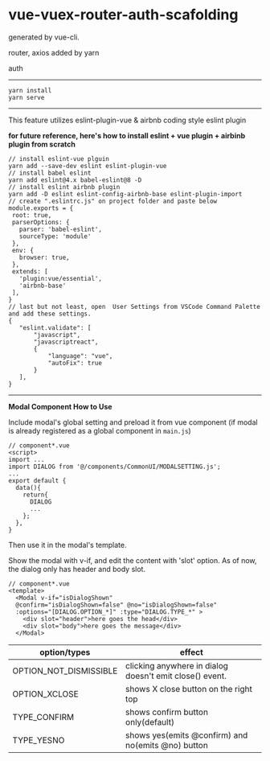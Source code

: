 # vue-vuex-router-auth-scafolding
generated by vue-cli.

router, axios added by yarn

auth

------
````
yarn install
yarn serve
````

---

This feature utilizes eslint-plugin-vue & airbnb coding style eslint plugin

**for future reference, here's how to install eslint + vue plugin + airbinb plugin from scratch**
```
// install eslint-vue plguin
yarn add --save-dev eslint eslint-plugin-vue
// install babel eslint
yarn add eslint@4.x babel-eslint@8 -D
// install eslint airbnb plugin
yarn add -D eslint eslint-config-airbnb-base eslint-plugin-import
// create ".eslintrc.js" on project folder and paste below
module.exports = {
 root: true,
 parserOptions: {
   parser: 'babel-eslint',
   sourceType: 'module'
 },
 env: {
   browser: true,
 },
 extends: [
   'plugin:vue/essential',
   'airbnb-base'
 ],
}
// last but not least, open  User Settings from VSCode Command Palette and add these settings.
{
   "eslint.validate": [
       "javascript",
       "javascriptreact",
       {
           "language": "vue",
           "autoFix": true
       }
   ],
}
```
---
**Modal Component How to Use**

Include modal's global setting and preload it from vue component
(if modal is already registered as a global component in `main.js`)
```
// component*.vue
<script>
import ...
import DIALOG from '@/components/CommonUI/MODALSETTING.js';
...
export default {
  data(){
    return{
      DIALOG
      ...
    };
  },
}
```

Then use it in the modal's template.

Show the modal with v-if, and edit the content with 'slot' option. As of now, the dialog only has header and body slot.

```
// component*.vue
<template>
  <Modal v-if="isDialogShown"
  @confirm="isDialogShown=false" @no="isDialogShown=false"
  :options="[DIALOG.OPTION_*]" :type="DIALOG.TYPE_*" >
    <div slot="header">here goes the head</div>
    <div slot="body">here goes the message</div>
  </Modal>
```

|option/types|effect|
|-|-|
|OPTION_NOT_DISMISSIBLE|clicking anywhere in dialog doesn't emit close() event.
|OPTION_XCLOSE|shows X close button on the right top|
|TYPE_CONFIRM|shows confirm button only(default)|
|TYPE_YESNO|shows yes(emits @confirm) and no(emits @no) button|
